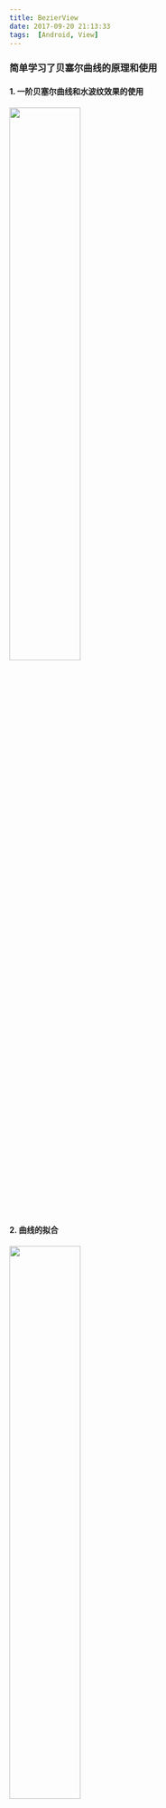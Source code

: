 ```yaml
---
title: BezierView
date: 2017-09-20 21:13:33
tags:  [Android, View]
---
```


### 简单学习了贝塞尔曲线的原理和使用

#### 1. 一阶贝塞尔曲线和水波纹效果的使用

<img src="https://youngtr.github.io/images/Bezier.gif" width="50%" height="50%">

#### 2. 曲线的拟合

<img src="https://youngtr.github.io/images/bezierview.png" width="50%" height="50%">

#### 3. 粘性拖动控件

<img src="https://youngtr.github.io/images/drag.gif" width="50%" height="50%">


**[源码BezierView](https://github.com/YoungTr/BezierView)**

#### 参考

[贝塞尔曲线原理 http://www.cnblogs.com/hnfxs/p/3148483.html](http://www.cnblogs.com/hnfxs/p/3148483.html)

[Android QQ小红点的实现 http://blog.csdn.net/mabeijianxi/article/details/50560361](http://blog.csdn.net/mabeijianxi/article/details/50560361)

[贝塞尔曲线开发的艺术 http://www.jianshu.com/p/55c721887568](http://www.jianshu.com/p/55c721887568)
